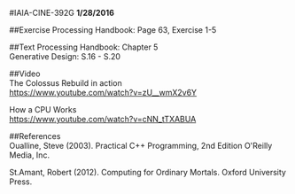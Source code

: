 #IAIA-CINE-392G
**1/28/2016**

##Exercise
Processing Handbook: Page 63, Exercise 1-5  

##Text
Processing Handbook: Chapter 5  
Generative Design: S.16 - S.20    

##Video  
The Colossus Rebuild in action  
https://www.youtube.com/watch?v=zU__wmX2v6Y  

How a CPU Works  
https://www.youtube.com/watch?v=cNN_tTXABUA

##References  
Oualline, Steve (2003). Practical C++ Programming, 2nd Edition  O'Reilly Media, Inc.  

St.Amant, Robert (2012). Computing for Ordinary Mortals. Oxford University Press.   